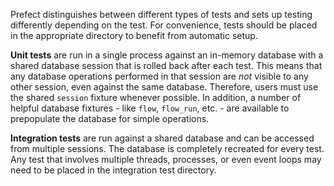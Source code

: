 Prefect distinguishes between different types of tests and sets up testing differently depending on the test. For convenience, tests should be placed in the appropriate directory to benefit from automatic setup.

**Unit tests** are run in a single process against an in-memory database with a shared database session that is rolled back after each test. This means that any database operations performed in that session are *not* visible to any other session, even against the same database. Therefore, users must use the shared `session` fixture whenever possible. In addition, a number of helpful database fixtures - like `flow`, `flow_run`, etc. - are available to prepopulate the database for simple operations.

**Integration tests** are run against a shared database and can be accessed from multiple sessions. The database is completely recreated for every test. Any test that involves multiple threads, processes, or even event loops may need to be placed in the integration test directory.